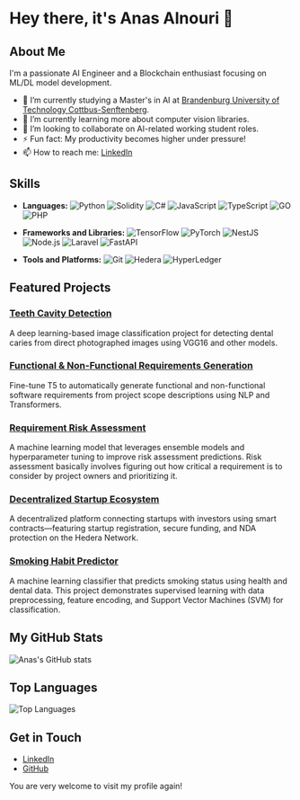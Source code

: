 # Hey there, it's Anas Alnouri 👋

## About Me

I'm a passionate AI Engineer and a Blockchain enthusiast focusing on ML/DL model development.

- 🧠 I’m currently studying a Master's in AI at [Brandenburg University of Technology Cottbus-Senftenberg](https://www.b-tu.de/en/).
- 💬 I’m currently learning more about computer vision libraries.
- 👯 I’m looking to collaborate on AI-related working student roles.
- ⚡ Fun fact: My productivity becomes higher under pressure!
- 📫 How to reach me: [LinkedIn](https://www.linkedin.com/in/anas-alnouri-223b74230)

## Skills

- **Languages:** 
  ![Python](https://img.shields.io/badge/-Python-3776AB?style=flat&logo=Python&logoColor=white)
  ![Solidity](https://img.shields.io/badge/-Solidity-007396?style=flat&logo=Solidity&logoColor=white)
  ![C#](https://img.shields.io/badge/-C%23-239120?style=flat&logo=C-Sharp&logoColor=white)
  ![JavaScript](https://img.shields.io/badge/-JavaScript-F7DF1E?style=flat&logo=JavaScript&logoColor=black)
  ![TypeScript](https://img.shields.io/badge/-TypeScript-FA7343?style=flat&logo=TypeScript&logoColor=white)
  ![GO](https://img.shields.io/badge/-GO-0175C2?style=flat&logo=GO&logoColor=white)
  ![PHP](https://img.shields.io/badge/-PHP-777BB4?style=flat&logo=PHP&logoColor=white)

- **Frameworks and Libraries:** 
  ![TensorFlow](https://img.shields.io/badge/-TensorFlow-FF6F00?style=flat&logo=TensorFlow&logoColor=white)
  ![PyTorch](https://img.shields.io/badge/-PyTorch-512BD4?style=flat&logo=PyTorch&logoColor=white)
  ![NestJS](https://img.shields.io/badge/-NestJS-6DB33F?style=flat&logo=NestJS&logoColor=white)
  ![Node.js](https://img.shields.io/badge/-Node.js-339933?style=flat&logo=Node.js&logoColor=white)
  ![Laravel](https://img.shields.io/badge/-Laravel-FF2D20?style=flat&logo=Laravel&logoColor=white)
  ![FastAPI](https://img.shields.io/badge/-FastAPI-02569B?style=flat&logo=FastAPI&logoColor=white)

- **Tools and Platforms:** 
  ![Git](https://img.shields.io/badge/-Git-F05032?style=flat&logo=Git&logoColor=white)
  ![Hedera](https://img.shields.io/badge/-Hedera-6DB33F?style=flat&logo=Hedera&logoColor=white)
  ![HyperLedger](https://img.shields.io/badge/-HyperLedger-FF6F00?style=flat&logo=HyperLedger&logoColor=white)


## Featured Projects

### [Teeth Cavity Detection](https://github.com/LokoAnas/teeth-cavity-detection)
A deep learning-based image classification project for detecting dental caries from direct photographed images using VGG16 and other models.

### [Functional & Non-Functional Requirements Generation](https://github.com/LokoAnas/functional-nonfunctional-requirements-generation)
Fine-tune T5 to automatically generate functional and non-functional software requirements from project scope descriptions using NLP and Transformers.

### [Requirement Risk Assessment](https://github.com/LokoAnas/requirement-risk-assessment)
A machine learning model that leverages ensemble models and hyperparameter tuning to improve risk assessment predictions. Risk assessment basically involves figuring out how critical a requirement is to consider by project owners and prioritizing it.

### [Decentralized Startup Ecosystem](https://github.com/LokoAnas/decentralized-startup-ecosystem)
A decentralized platform connecting startups with investors using smart contracts—featuring startup registration, secure funding, and NDA protection on the Hedera Network.

### [Smoking Habit Predictor](https://github.com/LokoAnas/smoking-habit-predictor)
A machine learning classifier that predicts smoking status using health and dental data. This project demonstrates supervised learning with data preprocessing, feature encoding, and Support Vector Machines (SVM) for classification.


## My GitHub Stats

![Anas's GitHub stats](https://github-readme-stats.vercel.app/api?username=LokoAnas&show_icons=true&theme=radical)


## Top Languages

![Top Languages](https://github-readme-stats.vercel.app/api/top-langs/?username=LokoAnas&layout=compact&theme=radical)



## Get in Touch

- [LinkedIn](https://www.linkedin.com/in/anas-alnouri-223b74230)
- [GitHub](https://github.com/LokoAnas)

You are very welcome to visit my profile again!
